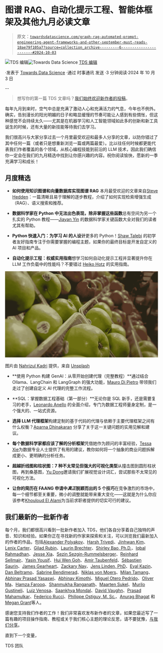 # 图谱 RAG、自动化提示工程、智能体框架及其他九月必读文章

> 原文：[`towardsdatascience.com/graph-rag-automated-prompt-engineering-agent-frameworks-and-other-september-must-reads-18ae79f105a7?source=collection_archive---------6-----------------------#2024-10-03`](https://towardsdatascience.com/graph-rag-automated-prompt-engineering-agent-frameworks-and-other-september-must-reads-18ae79f105a7?source=collection_archive---------6-----------------------#2024-10-03)

[](https://towardsdatascience.medium.com/?source=post_page---byline--18ae79f105a7--------------------------------)![TDS 编辑](https://towardsdatascience.medium.com/?source=post_page---byline--18ae79f105a7--------------------------------)[](https://towardsdatascience.com/?source=post_page---byline--18ae79f105a7--------------------------------)![Towards Data Science](https://towardsdatascience.com/?source=post_page---byline--18ae79f105a7--------------------------------) [TDS 编辑](https://towardsdatascience.medium.com/?source=post_page---byline--18ae79f105a7--------------------------------)

·发表于 [Towards Data Science](https://towardsdatascience.com/?source=post_page---byline--18ae79f105a7--------------------------------) ·通过 时事通讯 发送 ·3 分钟阅读·2024 年 10 月 3 日

--

> 想写你的第一篇 TDS 文章吗？[我们始终欢迎新作者的投稿](http://bit.ly/write-for-tds)。

每年九月到来时，空气中总是充满了激动人心和充满活力的气息，今年也不例外。确实，告别漫长的阳光明媚的日子和略显缓慢的节奏可能让人感到有些惆怅，但这种感觉不会持续太久——尤其是在机器学习和人工智能领域如此多的创新和新工具诞生的时候，还有大量的新技能等待我们去学习。

我们很高兴与大家分享过去一个月里最受欢迎和最多人分享的文章，以防你错过了其中任何一篇（或者只是想重新浏览一篇或两篇最爱）。比以往任何时候都更能代表我们作者覆盖的各个领域，从核心编程技能到前沿的 LLM 技术，因此我们确信你一定会在我们的九月精选中找到让你感兴趣的内容。祝你阅读愉快，愿新的一季充满学习和成长！

## 月度精选

+   **如何使用知识图谱和向量数据库实现图谱 RAG** 本月最受欢迎的文章来自[Steve Hedden](https://medium.com/u/2c634ce75a74?source=post_page---user_mention--18ae79f105a7--------------------------------)：一篇清晰且易于理解的逐步教程，介绍了如何实现检索增强生成（RAG）、语义搜索和推荐。

+   **数据科学家在 Python 中无法出色表现，除非掌握这些函数**总有空间为另一个扎实的 Python 教程——[Jiayan Yin](https://medium.com/u/c60e52fd4379?source=post_page---user_mention--18ae79f105a7--------------------------------) 的数据科学家关键函数大全对我们的读者尤其有帮助。

+   **Python 快速入门：为学习 AI 的人设计**更多的 Python！[Shaw Talebi](https://medium.com/u/f3998e1cd186?source=post_page---user_mention--18ae79f105a7--------------------------------) 的初学者友好指南专注于你需要掌握的编程主题，如果你的最终目标是开发自定义的 AI 项目和产品。

+   **自动化提示工程：权威实用指南**想学习如何自动化提示工程并显著提升你在 LLM 工作负载中的性能吗？不要错过 [Heiko Hotz](https://medium.com/u/993c21f1b30f?source=post_page---user_mention--18ae79f105a7--------------------------------) 的实用指南。

![](img/5964872cb86e3a117f13cb685a7e3e82.png)

图片由 [Nahrizul Kadri](https://unsplash.com/@nahrizuladib?utm_source=medium&utm_medium=referral) 提供，来自 [Unsplash](https://unsplash.com/?utm_source=medium&utm_medium=referral)

+   **使用 Python 构建 GenAI：从零开始创建代理（完整教程）**通过结合 Ollama、LangChain 和 LangGraph 的强大功能，[Mauro Di Pietro](https://medium.com/u/44a176cd070a?source=post_page---user_mention--18ae79f105a7--------------------------------) 带领我们走过了创建自定义 AI 代理的完整工作流程。

+   **SQL：掌握数据工程基础（第一部分）**无论你是 SQL 新手，还是需要复习的老手，[Leonardo Anello](https://medium.com/u/1c040843e458?source=post_page---user_mention--18ae79f105a7--------------------------------) 的全面介绍，专门为数据工程师量身定制，是一个强大的、一站式资源。

+   **选择 LLM 代理框架**构建定制的基于代码的代理与依赖于主要代理框架之间有什么权衡？[Aparna Dhinakaran](https://medium.com/u/f32f85889f3a?source=post_page---user_mention--18ae79f105a7--------------------------------) 分享了关于这一关键问题的实用见解和建议。

+   **每个数据科学家都应该了解的分析框架**凭借她作为顾问的丰富经验，[Tessa Xie](https://medium.com/u/dadb1d33c05a?source=post_page---user_mention--18ae79f105a7--------------------------------)为数据专业人士提供了有用的建议，教你如何将一个抽象的商业问题拆解成更小、更明确的分析任务。

+   **超越折线图和柱状图：7 种不太常见但强大的可视化类型**从撞击图到圆形柱状图，再到桑基图，[Yu Dong](https://medium.com/u/5462c48cfc57?source=post_page---user_mention--18ae79f105a7--------------------------------)邀请我们扩展视觉设计词汇，尝试那些不太常见的可视化方法。

+   **让你的简历在 FAANG 申请中*真正*脱颖而出的 5 个技巧**在竞争激烈的市场中，每一个细节都至关重要，微小的调整就能带来重大变化——这就是为什么你应该参考[Khouloud El Alami](https://medium.com/u/9c6a36490614?source=post_page---user_mention--18ae79f105a7--------------------------------)为当前求职者提供的切实可行的建议。

## 我们最新的一批新作者

每个月，我们都很高兴看到一批新作者加入 TDS，他们各自分享着自己独特的声音、知识和经验。如果你正在寻找新的作家来探索和关注，可以浏览我们最新加入的作者的作品，包括[Alexander Polyakov](https://medium.com/u/30379e1388c7?source=post_page---user_mention--18ae79f105a7--------------------------------)、[Harsh Trivedi](https://medium.com/u/634a191de73d?source=post_page---user_mention--18ae79f105a7--------------------------------)、[Jinhwan Kim](https://medium.com/u/cb820693bed5?source=post_page---user_mention--18ae79f105a7--------------------------------)、[Lenix Carter](https://medium.com/u/7eec792a0399?source=post_page---user_mention--18ae79f105a7--------------------------------)、[Gilad Rubin](https://medium.com/u/49cd21bc34fa?source=post_page---user_mention--18ae79f105a7--------------------------------)、[Laurin Brechter](https://medium.com/u/4a7fc9f4bfd4?source=post_page---user_mention--18ae79f105a7--------------------------------)、[Shirley Bao, Ph.D.](https://medium.com/u/7f5b40746063?source=post_page---user_mention--18ae79f105a7--------------------------------)、[Iqbal Rahmadhan](https://medium.com/u/5b94ed8c2f60?source=post_page---user_mention--18ae79f105a7--------------------------------)、[Jesse Xia](https://medium.com/u/a9a15177877a?source=post_page---user_mention--18ae79f105a7--------------------------------)、[Sezin Sezgin-Rummelsberger](https://medium.com/u/63f5053eb507?source=post_page---user_mention--18ae79f105a7--------------------------------)、[Reinhard Sellmair](https://medium.com/u/8b7b142caf25?source=post_page---user_mention--18ae79f105a7--------------------------------)、[Yasin Yousif](https://medium.com/u/7be2c61e37ec?source=post_page---user_mention--18ae79f105a7--------------------------------)、[Hui Wen Goh](https://medium.com/u/a94651549f47?source=post_page---user_mention--18ae79f105a7--------------------------------)、[Amir Taubenfeld](https://medium.com/u/d333a0f08c54?source=post_page---user_mention--18ae79f105a7--------------------------------)、[Sébastien Saurin](https://medium.com/u/1f0a28429c20?source=post_page---user_mention--18ae79f105a7--------------------------------)、[James Gearheart](https://medium.com/u/26f66bc8f80a?source=post_page---user_mention--18ae79f105a7--------------------------------)、[Zackary Nay](https://medium.com/u/66db740b91ee?source=post_page---user_mention--18ae79f105a7--------------------------------)、[Jens Linden, PhD](https://medium.com/u/4a7a0f39dccd?source=post_page---user_mention--18ae79f105a7--------------------------------)、[Eyal Kazin](https://medium.com/u/5ff5dbdb1017?source=post_page---user_mention--18ae79f105a7--------------------------------)、[Dan Beltramo](https://medium.com/u/1877aaae43b0?source=post_page---user_mention--18ae79f105a7--------------------------------)、[Sabrine Bendimerad](https://medium.com/u/496180b93dd?source=post_page---user_mention--18ae79f105a7--------------------------------)、[Niklas von Moers](https://medium.com/u/a3ecf86934da?source=post_page---user_mention--18ae79f105a7--------------------------------)、[Milan Tamang](https://medium.com/u/141fa70b60b6?source=post_page---user_mention--18ae79f105a7--------------------------------)、[Abhinav Prasad Yasaswi](https://medium.com/u/5ffa75f9ef71?source=post_page---user_mention--18ae79f105a7--------------------------------)、[Abhinav Kimothi](https://medium.com/u/d11c06040ced?source=post_page---user_mention--18ae79f105a7--------------------------------)、[Miguel Otero Pedrido](https://medium.com/u/6aaec3c65e7c?source=post_page---user_mention--18ae79f105a7--------------------------------)、[Oliver Ma](https://medium.com/u/3ad2f3e26334?source=post_page---user_mention--18ae79f105a7--------------------------------)、[Hamza Farooq](https://medium.com/u/d1906dc9da19?source=post_page---user_mention--18ae79f105a7--------------------------------)、[Shanmukha Ranganath](https://medium.com/u/e66e65937063?source=post_page---user_mention--18ae79f105a7--------------------------------)、[Maarten Sukel](https://medium.com/u/826e9c7a4396?source=post_page---user_mention--18ae79f105a7--------------------------------)、[Murilo Gustineli](https://medium.com/u/48ba31b5bb75?source=post_page---user_mention--18ae79f105a7--------------------------------)、[Luiz Venosa](https://medium.com/u/b9e15f8044c2?source=post_page---user_mention--18ae79f105a7--------------------------------)、[Saankhya Mondal](https://medium.com/u/59f51d8e0df4?source=post_page---user_mention--18ae79f105a7--------------------------------)、[David Vaughn](https://medium.com/u/abad631b70a1?source=post_page---user_mention--18ae79f105a7--------------------------------)、[Prasad Mahamulkar](https://medium.com/u/3a58d2132957?source=post_page---user_mention--18ae79f105a7--------------------------------)、[Federico Rucci](https://medium.com/u/57d12ffed3a4?source=post_page---user_mention--18ae79f105a7--------------------------------)、[Philippe Ostiguy, M. Sc.](https://medium.com/u/63ab85f48acf?source=post_page---user_mention--18ae79f105a7--------------------------------)、[Anurag Bhagat](https://medium.com/u/122376ea00fe?source=post_page---user_mention--18ae79f105a7--------------------------------) 和[Megan Grant](https://medium.com/u/b483940af9c5?source=post_page---user_mention--18ae79f105a7--------------------------------)等人。

感谢您支持我们作者的工作！我们非常喜欢发布新作者的文章，如果您最近写了一篇有趣的项目操作指南、教程或关于我们核心主题的理论反思，请不要犹豫，[与我们分享](http://bit.ly/write-for-tds)。

直到下一个变量，

TDS 团队
